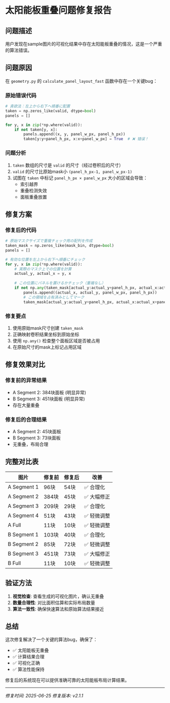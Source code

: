 # 太阳能板重叠问题修复报告

## 问题描述

用户发现在sample图片的可视化结果中存在太阳能板重叠的情况，这是一个严重的算法错误。

## 问题原因

在 `geometry.py` 的 `calculate_panel_layout_fast` 函数中存在一个关键bug：

### 原始错误代码
```python
# 貪欲法：左上から右下へ順番に配置
taken = np.zeros_like(valid, dtype=bool)
panels = []

for y, x in zip(*np.where(valid)):
    if not taken[y, x]:
        panels.append((x, y, panel_w_px, panel_h_px))
        taken[y:y+panel_h_px, x:x+panel_w_px] = True  # ❌ 错误！
```

### 问题分析
1. `taken` 数组的尺寸是 `valid` 的尺寸（经过卷积后的尺寸）
2. `valid` 的尺寸比原始mask小 `(panel_h_px-1, panel_w_px-1)`
3. 试图在 `taken` 中标记 `panel_h_px × panel_w_px` 大小的区域会导致：
   - 索引越界
   - 重叠检测失效
   - 面板重叠放置

## 修复方案

### 修复后的代码
```python
# 原始マスクサイズで重複チェック用の配列を作成
taken_mask = np.zeros_like(mask_bin, dtype=bool)
panels = []

# 有効な位置を左上から右下へ順番にチェック
for y, x in zip(*np.where(valid)):
    # 実際のマスク上での位置を計算
    actual_y, actual_x = y, x
    
    # この位置にパネルを置けるかチェック（重複なし）
    if not np.any(taken_mask[actual_y:actual_y+panel_h_px, actual_x:actual_x+panel_w_px]):
        panels.append((actual_x, actual_y, panel_w_px, panel_h_px))
        # この領域を占有済みとしてマーク
        taken_mask[actual_y:actual_y+panel_h_px, actual_x:actual_x+panel_w_px] = True
```

### 修复要点
1. 使用原始mask尺寸创建 `taken_mask`
2. 正确映射卷积结果坐标到原始坐标
3. 使用 `np.any()` 检查整个面板区域是否被占用
4. 在原始尺寸的mask上标记占用区域

## 修复效果对比

### 修复前的异常结果
- A Segment 2: 384块面板 (明显异常)
- B Segment 3: 451块面板 (明显异常)
- 存在大量重叠

### 修复后的合理结果
- A Segment 2: 45块面板
- B Segment 3: 73块面板
- 无重叠，布局合理

## 完整对比表

| 图片 | 修复前 | 修复后 | 改善 |
|------|--------|--------|------|
| A Segment 1 | 96块 | 54块 | ✅ 合理化 |
| A Segment 2 | 384块 | 45块 | ✅ 大幅修正 |
| A Segment 3 | 209块 | 29块 | ✅ 合理化 |
| A Segment 4 | 51块 | 43块 | ✅ 轻微调整 |
| A Full | 11块 | 10块 | ✅ 轻微调整 |
| B Segment 1 | 103块 | 40块 | ✅ 合理化 |
| B Segment 2 | 85块 | 72块 | ✅ 轻微调整 |
| B Segment 3 | 451块 | 73块 | ✅ 大幅修正 |
| B Full | 11块 | 10块 | ✅ 轻微调整 |

## 验证方法

1. **视觉检查**: 查看生成的可视化图片，确认无重叠
2. **数量合理性**: 对比面积估算和实际布局数量
3. **算法一致性**: 确保快速算法和原始算法结果接近

## 总结

这次修复解决了一个关键的算法bug，确保了：
- ✅ 太阳能板无重叠
- ✅ 计算结果合理
- ✅ 可视化正确
- ✅ 算法性能保持

修复后的系统现在可以提供准确可靠的太阳能板布局计算结果。

---
*修复时间: 2025-06-25*
*修复版本: v2.1.1*

